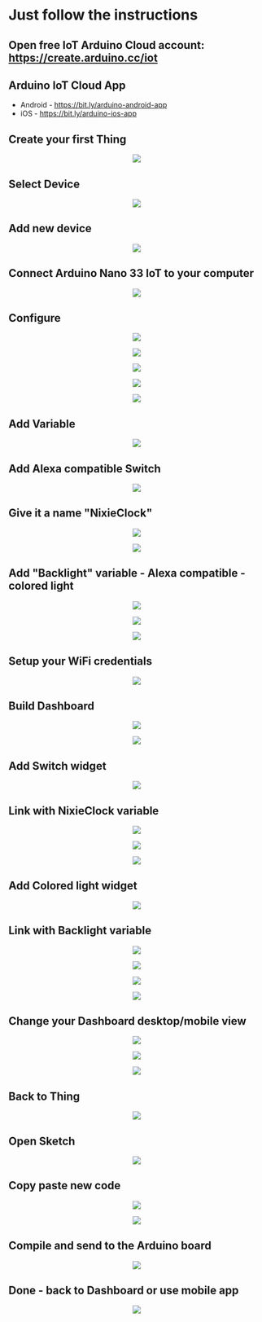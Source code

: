 # Just follow the instructions
## Open free IoT Arduino Cloud account: https://create.arduino.cc/iot
## Arduino IoT Cloud App
- Android - https://bit.ly/arduino-android-app
- iOS - https://bit.ly/arduino-ios-app

## Create your first Thing

<p align="center"><img src="https://github.com/marcinsaj/IoT-Arduino-Nixie-Clock-Shield/blob/master/examples/IoT-IN12-Nixie-Clock/images/01.png"></p>

## Select Device

<p align="center"><img src="https://github.com/marcinsaj/IoT-Arduino-Nixie-Clock-Shield/blob/master/examples/IoT-IN12-Nixie-Clock/images/02.png"></p>

## Add new device

<p align="center"><img src="https://github.com/marcinsaj/IoT-Arduino-Nixie-Clock-Shield/blob/master/examples/IoT-IN12-Nixie-Clock/images/03.png"></p>

## Connect Arduino Nano 33 IoT to your computer

<p align="center"><img src="https://github.com/marcinsaj/IoT-Arduino-Nixie-Clock-Shield/blob/master/examples/IoT-IN12-Nixie-Clock/images/04.png"></p>

## Configure

<p align="center"><img src="https://github.com/marcinsaj/IoT-Arduino-Nixie-Clock-Shield/blob/master/examples/IoT-IN12-Nixie-Clock/images/05.png"></p>
<p align="center"><img src="https://github.com/marcinsaj/IoT-Arduino-Nixie-Clock-Shield/blob/master/examples/IoT-IN12-Nixie-Clock/images/06.png"></p>
<p align="center"><img src="https://github.com/marcinsaj/IoT-Arduino-Nixie-Clock-Shield/blob/master/examples/IoT-IN12-Nixie-Clock/images/07.png"></p>
<p align="center"><img src="https://github.com/marcinsaj/IoT-Arduino-Nixie-Clock-Shield/blob/master/examples/IoT-IN12-Nixie-Clock/images/08.png"></p>
<p align="center"><img src="https://github.com/marcinsaj/IoT-Arduino-Nixie-Clock-Shield/blob/master/examples/IoT-IN12-Nixie-Clock/images/09.png"></p>

## Add Variable

<p align="center"><img src="https://github.com/marcinsaj/IoT-Arduino-Nixie-Clock-Shield/blob/master/examples/IoT-IN12-Nixie-Clock/images/10.png"></p>

## Add Alexa compatible Switch

<p align="center"><img src="https://github.com/marcinsaj/IoT-Arduino-Nixie-Clock-Shield/blob/master/examples/IoT-IN12-Nixie-Clock/images/10a.png"></p>

## Give it a name "NixieClock"

<p align="center"><img src="https://github.com/marcinsaj/IoT-Arduino-Nixie-Clock-Shield/blob/master/examples/IoT-IN12-Nixie-Clock/images/11.png"></p>
<p align="center"><img src="https://github.com/marcinsaj/IoT-Arduino-Nixie-Clock-Shield/blob/master/examples/IoT-IN12-Nixie-Clock/images/12.png"></p>

## Add "Backlight" variable - Alexa compatible - colored light

<p align="center"><img src="https://github.com/marcinsaj/IoT-Arduino-Nixie-Clock-Shield/blob/master/examples/IoT-IN12-Nixie-Clock/images/12a.png"></p>
<p align="center"><img src="https://github.com/marcinsaj/IoT-Arduino-Nixie-Clock-Shield/blob/master/examples/IoT-IN12-Nixie-Clock/images/13.png"></p>
<p align="center"><img src="https://github.com/marcinsaj/IoT-Arduino-Nixie-Clock-Shield/blob/master/examples/IoT-IN12-Nixie-Clock/images/14.png"></p>

## Setup your WiFi credentials

<p align="center"><img src="https://github.com/marcinsaj/IoT-Arduino-Nixie-Clock-Shield/blob/master/examples/IoT-IN12-Nixie-Clock/images/16.png"></p>

## Build Dashboard

<p align="center"><img src="https://github.com/marcinsaj/IoT-Arduino-Nixie-Clock-Shield/blob/master/examples/IoT-IN12-Nixie-Clock/images/17.png"></p>
<p align="center"><img src="https://github.com/marcinsaj/IoT-Arduino-Nixie-Clock-Shield/blob/master/examples/IoT-IN12-Nixie-Clock/images/18.png"></p>

## Add Switch widget

<p align="center"><img src="https://github.com/marcinsaj/IoT-Arduino-Nixie-Clock-Shield/blob/master/examples/IoT-IN12-Nixie-Clock/images/19.png"></p>

## Link with NixieClock variable

<p align="center"><img src="https://github.com/marcinsaj/IoT-Arduino-Nixie-Clock-Shield/blob/master/examples/IoT-IN12-Nixie-Clock/images/20.png"></p>
<p align="center"><img src="https://github.com/marcinsaj/IoT-Arduino-Nixie-Clock-Shield/blob/master/examples/IoT-IN12-Nixie-Clock/images/21.png"></p>
<p align="center"><img src="https://github.com/marcinsaj/IoT-Arduino-Nixie-Clock-Shield/blob/master/examples/IoT-IN12-Nixie-Clock/images/22.png"></p>

## Add Colored light widget

<p align="center"><img src="https://github.com/marcinsaj/IoT-Arduino-Nixie-Clock-Shield/blob/master/examples/IoT-IN12-Nixie-Clock/images/23.png"></p>

## Link with Backlight variable

<p align="center"><img src="https://github.com/marcinsaj/IoT-Arduino-Nixie-Clock-Shield/blob/master/examples/IoT-IN12-Nixie-Clock/images/24.png"></p>
<p align="center"><img src="https://github.com/marcinsaj/IoT-Arduino-Nixie-Clock-Shield/blob/master/examples/IoT-IN12-Nixie-Clock/images/25.png"></p>
<p align="center"><img src="https://github.com/marcinsaj/IoT-Arduino-Nixie-Clock-Shield/blob/master/examples/IoT-IN12-Nixie-Clock/images/26.png"></p>
<p align="center"><img src="https://github.com/marcinsaj/IoT-Arduino-Nixie-Clock-Shield/blob/master/examples/IoT-IN12-Nixie-Clock/images/27.png"></p>

## Change your Dashboard desktop/mobile view

<p align="center"><img src="https://github.com/marcinsaj/IoT-Arduino-Nixie-Clock-Shield/blob/master/examples/IoT-IN12-Nixie-Clock/images/28.png"></p>
<p align="center"><img src="https://github.com/marcinsaj/IoT-Arduino-Nixie-Clock-Shield/blob/master/examples/IoT-IN12-Nixie-Clock/images/29.png"></p>
<p align="center"><img src="https://github.com/marcinsaj/IoT-Arduino-Nixie-Clock-Shield/blob/master/examples/IoT-IN12-Nixie-Clock/images/31.png"></p>

## Back to Thing

<p align="center"><img src="https://github.com/marcinsaj/IoT-Arduino-Nixie-Clock-Shield/blob/master/examples/IoT-IN12-Nixie-Clock/images/32.png"></p>

## Open Sketch

<p align="center"><img src="https://github.com/marcinsaj/IoT-Arduino-Nixie-Clock-Shield/blob/master/examples/IoT-IN12-Nixie-Clock/images/33.png"></p>

## Copy paste new code

<p align="center"><img src="https://github.com/marcinsaj/IoT-Arduino-Nixie-Clock-Shield/blob/master/examples/IoT-IN12-Nixie-Clock/images/34.png"></p>
<p align="center"><img src="https://github.com/marcinsaj/IoT-Arduino-Nixie-Clock-Shield/blob/master/examples/IoT-IN12-Nixie-Clock/images/35.png"></p>

## Compile and send to the Arduino board

<p align="center"><img src="https://github.com/marcinsaj/IoT-Arduino-Nixie-Clock-Shield/blob/master/examples/IoT-IN12-Nixie-Clock/images/37.png"></p>

## Done - back to Dashboard or use mobile app

<p align="center"><img src="https://github.com/marcinsaj/IoT-Arduino-Nixie-Clock-Shield/blob/master/examples/IoT-IN12-Nixie-Clock/images/38.png"></p>
